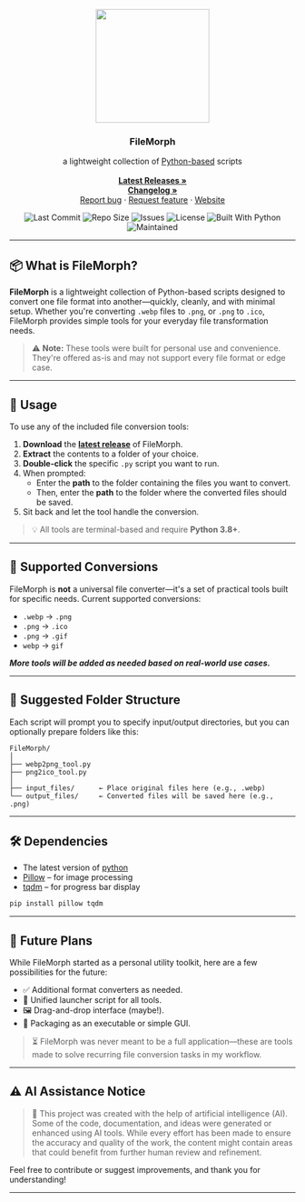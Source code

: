  <p align="center">
  <img width="200" height="200" src="https://i.imgur.com/MHrWKKt.png">
</p>

<h3 align="center">FileMorph</h3>

<p align="center">
  a lightweight collection of <a href="https://www.python.org/">Python-based</a> scripts
  <br>
 <br>
  <a href="https://github.com/EmeraldVoid/FileMorph/releases"><strong>Latest Releases »</strong></a>
  <br>
  <a href="https://github.com/EmeraldVoid/FileMorph/blob/main/changelog.md"><strong>Changelog »</strong></a>
  <br>
  <a href="https://github.com/EmeraldVoid/FileMorph/issues/new">Report bug</a>
  ·
  <a href="https://github.com/EmeraldVoid/FileMorph/issues/new">Request feature</a>
  ·
  <a href="https://emeraldvoid.github.io/FileMorph/">Website</a>
</p>

<p align="center">
  <img src="https://img.shields.io/github/last-commit/emeraldvoid/FileMorph" alt="Last Commit">
  <img src="https://img.shields.io/github/repo-size/emeraldvoid/FileMorph" alt="Repo Size">
  <img src="https://img.shields.io/github/issues/emeraldvoid/FileMorph" alt="Issues">
  <img src="https://img.shields.io/github/license/emeraldvoid/FileMorph" alt="License">
  <img src="https://img.shields.io/badge/built%20with-python-blue" alt="Built With Python">
  <img src="https://img.shields.io/badge/maintained-yes-brightgreen" alt="Maintained">
</p>

---

## 📦 What is FileMorph?

**FileMorph** is a lightweight collection of Python-based scripts designed to convert one file format into another—quickly, cleanly, and with minimal setup. Whether you're converting `.webp` files to `.png`, or `.png` to `.ico`, FileMorph provides simple tools for your everyday file transformation needs.

> ⚠️ **Note:** These tools were built for personal use and convenience. They're offered as-is and may not support every file format or edge case.

---

## 🧰 Usage

To use any of the included file conversion tools:

1. **Download** the **[latest release](https://github.com/EmeraldVoid/FileMorph/releases)** of FileMorph.
2. **Extract** the contents to a folder of your choice.
3. **Double-click** the specific `.py` script you want to run.
4. When prompted:
   - Enter the **path** to the folder containing the files you want to convert.
   - Then, enter the **path** to the folder where the converted files should be saved.
5. Sit back and let the tool handle the conversion.

> 💡 All tools are terminal-based and require **Python 3.8+**.

---

## 🔁 Supported Conversions

FileMorph is **not** a universal file converter—it's a set of practical tools built for specific needs. Current supported conversions:

- `.webp` → `.png`
- `.png` → `.ico`
- `.png` → `.gif`
- `webp` → `gif`


***More tools will be added as needed based on real-world use cases.***

---

## 📁 Suggested Folder Structure

Each script will prompt you to specify input/output directories, but you can optionally prepare folders like this:

```
FileMorph/
│
├── webp2png_tool.py
├── png2ico_tool.py
│
├── input_files/      ← Place original files here (e.g., .webp)
└── output_files/     ← Converted files will be saved here (e.g., .png)
```

---

## 🛠️ Dependencies

- The latest version of [python](https://www.python.org/)  
- [Pillow](https://python-pillow.org) – for image processing  
- [tqdm](https://github.com/tqdm/tqdm) – for progress bar display

```bash
pip install pillow tqdm
```

---

## 🧪 Future Plans

While FileMorph started as a personal utility toolkit, here are a few possibilities for the future:

- ✅ Additional format converters as needed.
- 🔄 Unified launcher script for all tools.
- 🖼️ Drag-and-drop interface (maybe!).
- 🧰 Packaging as an executable or simple GUI.

> ⏳ FileMorph was never meant to be a full application—these are tools made to solve recurring file conversion tasks in my workflow.

---

## ⚠️ AI Assistance Notice

> 🧠 This project was created with the help of artificial intelligence (AI). Some of the code, documentation, and ideas were generated or enhanced using AI tools. While every effort has been made to ensure the accuracy and quality of the work, the content might contain areas that could benefit from further human review and refinement.

Feel free to contribute or suggest improvements, and thank you for understanding!

---


